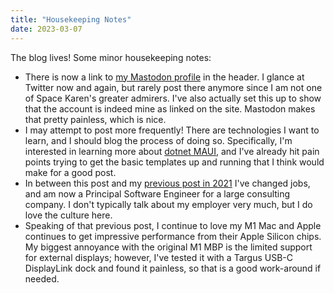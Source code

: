 ```yaml
---
title: "Housekeeping Notes"
date: 2023-03-07
---
```


The blog lives! Some minor housekeeping notes:

- There is now a link to [my Mastodon profile](https://fosstodon.org/@edmistond) in the header. I glance at Twitter now and again, but rarely post there anymore since I am not one of Space Karen's greater admirers. I've also actually set this up to show that the account is indeed mine as linked on the site. Mastodon makes that pretty painless, which is nice.
- I may attempt to post more frequently! There are technologies I want to learn, and I should blog the process of doing so. Specifically, I'm interested in learning more about [dotnet MAUI](https://dotnet.microsoft.com/en-us/apps/maui), and I've already hit pain points trying to get the basic templates up and running that I think would make for a good post.
- In between this post and my [previous post in 2021](/post/2021/03/on-apples-m1-macs/) I've changed jobs, and am now a Principal Software Engineer for a large consulting company. I don't typically talk about my employer very much, but I do love the culture here.
- Speaking of that previous post, I continue to love my M1 Mac and Apple continues to get impressive performance from their Apple Silicon chips. My biggest annoyance with the original M1 MBP is the limited support for external displays; however, I've tested it with a Targus USB-C DisplayLink dock and found it painless, so that is a good work-around if needed.
